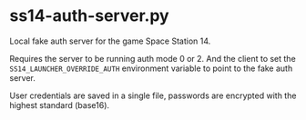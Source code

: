 # ss14-auth-server.py
Local fake auth server for the game Space Station 14.

Requires the server to be running auth mode 0 or 2. And the client to set the `SS14_LAUNCHER_OVERRIDE_AUTH` environment variable to point to the fake auth server.

User credentials are saved in a single file, passwords are encrypted with the highest standard (base16).

